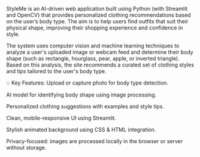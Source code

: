 StyleMe is an AI-driven web application built using Python (with Streamlit and OpenCV) that provides personalized clothing recommendations based on the user’s body type. The aim is to help users find outfits that suit their physical shape, improving their shopping experience and confidence in style.

The system uses computer vision and machine learning techniques to analyze a user's uploaded image or webcam feed and determine their body shape (such as rectangle, hourglass, pear, apple, or inverted triangle). Based on this analysis, the site recommends a curated set of clothing styles and tips tailored to the user's body type.

💡 Key Features:
Upload or capture photo for body type detection.

AI model for identifying body shape using image processing.

Personalized clothing suggestions with examples and style tips.

Clean, mobile-responsive UI using Streamlit.

Stylish animated background using CSS & HTML integration.

Privacy-focused: images are processed locally in the browser or server without storage.
